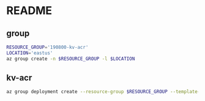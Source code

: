 # README

## group
```bash
RESOURCE_GROUP='190800-kv-acr'
LOCATION='eastus'
az group create -n $RESOURCE_GROUP -l $LOCATION
```

## kv-acr
```bash
az group deployment create --resource-group $RESOURCE_GROUP --template-file azuredeploy.json
```
